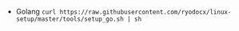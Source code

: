 * Golang `curl https://raw.githubusercontent.com/ryodocx/linux-setup/master/tools/setup_go.sh | sh`
